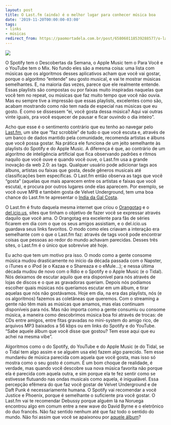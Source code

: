 ```yaml
---
layout: post
title: O Last.fm (ainda) é o melhor lugar para conhecer música boa
date: '2019-11-20T00:00:00-03:00'
tags:
- links
- músicas
redirect_from: https://paomortadela.com.br/post/658060118539288577/o-lastfm-ainda-%C3%A9-o-melhor-lugar-para-conhecer
---
```

![](https://64.media.tumblr.com/61d9ff68f9a96dc1b237e6cb1d30aade/2351a1396408ce9f-b7/s540x810/eb9c1cdf2464c0c187d5ed0749a92d1ff0e7405c.png)

O Spotify tem o Descobertas da Semana, o Apple Music tem o Para Você e o YouTube tem o Mix. No fundo eles são a mesma coisa: uma lista com músicas que os algoritmos desses aplicativos acham que você vai gostar, porque o algoritmo “entende” seu gosto musical, e vai te mostrar músicas semelhantes. E, na maioria das vezes, parece que ele realmente entende. Essas playlists são compostas ou por faixas muito inspiradas naquelas que você tem no repeat, ou músicas que faz muito tempo que você não ouvia. Mas eu sempre tive a impressão que essas playlists, excelentes como são, acabam mostrando como não tem nada de especial nas músicas que eu gosto. É como se dissessem “ei, você gosta dessa música? Aqui vai outras vinte iguais, pra você esquecer de pausar e ficar ouvindo o dia inteiro”.

Acho que esse é o sentimento contrário que eu tenho ao navegar pelo [Last.fm](https://www.last.fm/), um site que “faz scrobble” de tudo o que você escuta e, através de um banco de dados mantido pela comunidade, recomenda artistas e álbuns que você possa gostar. Na prática ele funciona de um jeito semelhante às playlists do Spotify e do Apple Music. A diferença é que, ao contrário de um algoritmo de inteligência artificial que fica observando padrões e ritmos naquilo que você ouve e quando você ouve, o Last.fm usa a grande inovação da web 2.0: as tags. Qualquer usuário pode adicionar tags aos álbuns, artistas ou faixas que gosta, desde gêneros musicais até classificações bem específicas. O Last.fm então observa as tags que você “gosta” (aquelas que mais aparecem entre os artistas e faixas que você escuta), e procura por outros lugares onde elas aparecem. Por exemplo, se você ouve MPB e também gosta de Velvet Underground, tem uma boa chance do Last.fm te apresentar o [India da Gal Costa](https://www.last.fm/music/Gal+Costa/India).

O Last.fm é fruto daquela mesma internet que criou o [Orangotag](https://twitter.com/orangotag) e o [del.icio.us](https://blog.pinboard.in/2017/06/pinboard_acquires_delicious/), sites que tinham o objetivo de fazer você se expressar através daquilo que você ama. O Orangotag era excelente para fãs de séries ficarem em dia com o que os seus amigos assistiam, e o del.icio.us guardava seus links favoritos. O modo como eles criavam a interação era semelhante com o que o Last.fm faz: através de tags você pode encontrar coisas que pessoas ao redor do mundo achavam parecidas. Desses três sites, o Last.fm é o único que sobrevive até hoje.

Eu acho que tem um motivo pra isso. O modo como a gente consome música mudou drasticamente no início da década passada com o Napster, o iTunes e o iPod (e o Kazaa e o Shareaza e o eMule…); e nessa última década mudou de novo com o Rdio e o Spotify e o Apple Music (e o Tidal). Nós deixamos de escutar aquilo que era disponível para nós através de lojas de discos e o que as gravadoras queriam. Depois nós podíamos escolher quais músicas nós queríamos escutar em um álbum, e tirar aquelas que nós não gostávamos. Hoje em dia, na era das playlists, nós (e os algoritmos) fazemos as coletâneas que queremos. Com o streaming a gente não têm mais as músicas que amamos, mas elas continuam disponíveis para nós. Mas não importa como a gente consumiu ou consome música, a maneira como descobrimos música boa foi através de trocas: de CDs entre amigos, entre fitas gravadas no mini-system do amigo rico, de arquivos MP3 baixados a 56 kbps ou em links do Spotify e do YouTube. “Sabe aquele álbum que você disse que gostou? Tem esse aqui que eu achei na mesma vibe”.

Algoritmos como o do Spotify, do YouTube e do Apple Music (e do Tidal, se o Tidal tem algo assim e se alguém usa ele) fazem algo parecido. Tem esse mundaréu de música parecida com aquela que você gosta, mas isso só mostra como o seu gosto é comum. É um bom choque de realidade, é verdade, mas quando você descobre sua nova música favorita não porque ela é parecida com aquela outra, e sim porque ela te fez sentir como se estivesse flutuando nas ondas musicais como aquela, é inigualável. Essa percepção efêmera do que faz você gostar de Velvet Underground e de Daft Punk é necessariamente humana. O Spotify vai recomendar a você Justice e Phoenix, porque é semelhante o suficiente pra você gostar. O Last.fm vai te recomendar Debussy porque alguém lá na Noruega encontrou algo em comum entre a new wave do David Byrne e o eletrônico do duo francês. Não faz sentido nenhum até que faz todo o sentido do mundo. Não foi assim que você se apaixonou por [aquele álbum](https://paomortadela.com.br/2019/02/o-passado-e-o-presente-se-confundem-em-the-suburbs/)?

